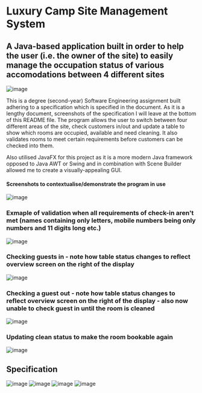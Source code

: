 # Luxury Camp Site Management System

## A Java-based application built in order to help the user (i.e. the owner of the site) to easily manage the occupation status of various accomodations between 4 different sites

![image](https://github.com/Vikash013/LuxuryCampSiteGUI/assets/112586898/723e6e79-5de1-4e5b-9337-26319515f077)

This is a degree (second-year) Software Engineering assignment built adhering to a specification which is specified in the document. As it is a lengthy document, screenshots of the specification I will leave at the bottom of this README file. The program allows the user to switch between four different areas of the site, check customers in/out and update a table to show which rooms are occupied, available and need cleaning. It also validates rooms to meet certain requirements before customers can be checked into them.

Also utilised JavaFX for this project as it is a more modern Java framework opposed to Java AWT or Swing and in combination with Scene Builder allowed me to create a visually-appealing GUI.

#### Screenshots to contextualise/demonstrate the program in use
![image](https://github.com/Vikash013/LuxuryCampSiteGUI/assets/112586898/9b600fda-befc-4da4-a859-0f58f60e9fd0)

### Exmaple of validation when all requirements of check-in aren't met (names containing only letters, mobile numbers being only numbers and 11 digits long etc.)
![image](https://github.com/Vikash013/LuxuryCampSiteGUI/assets/112586898/e66b4061-1ce7-463c-97a1-7625ce3943c7)

### Checking guests in - note how table status changes to reflect overview screen on the right of the display
![image](https://github.com/Vikash013/LuxuryCampSiteGUI/assets/112586898/a67f61b3-8684-4ca9-89bb-99df7d8a65cf)

### Checking a guest out - note how table status changes to reflect overview screen on the right of the display - also now unable to check guest in until the room is cleaned
![image](https://github.com/Vikash013/LuxuryCampSiteGUI/assets/112586898/9f934153-ed0b-4f8b-b136-2a425e94faed)

### Updating clean status to make the room bookable again
![image](https://github.com/Vikash013/LuxuryCampSiteGUI/assets/112586898/ebc24743-1102-45f8-b336-608e84834aaa)


## Specification

![image](https://github.com/Vikash013/LuxuryCampSiteGUI/assets/112586898/6e027349-2d4e-42fa-8e0a-044affb11972)
![image](https://github.com/Vikash013/LuxuryCampSiteGUI/assets/112586898/9e7dea4e-e104-4555-bdf6-4b47e7b4883b)
![image](https://github.com/Vikash013/LuxuryCampSiteGUI/assets/112586898/5954812f-bca5-421e-9469-720a4d58fad2)
![image](https://github.com/Vikash013/LuxuryCampSiteGUI/assets/112586898/09444241-92b9-4e72-9c46-6b1c3e7e8c16)
